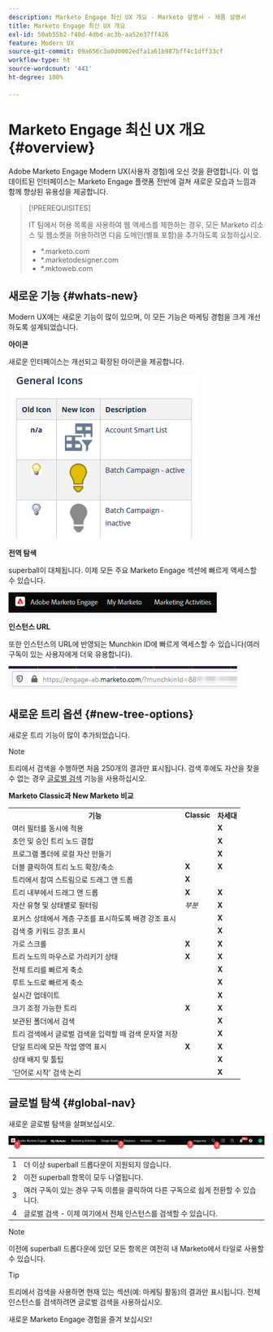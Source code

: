 ```yaml
---
description: Marketo Engage 최신 UX 개요 - Marketo 설명서 - 제품 설명서
title: Marketo Engage 최신 UX 개요
exl-id: 50ab55b2-f40d-4dbd-ac3b-aa52e37ff426
feature: Modern UX
source-git-commit: 09a656c3a0d0002edfa1a61b987bff4c1dff33cf
workflow-type: ht
source-wordcount: '441'
ht-degree: 100%

---
```


# Marketo Engage 최신 UX 개요 {#overview}

Adobe Marketo Engage Modern UX(사용자 경험)에 오신 것을 환영합니다. 이 업데이트된 인터페이스는 Marketo Engage 플랫폼 전반에 걸쳐 새로운 모습과 느낌과 함께 향상된 유용성을 제공합니다.

>[!PREREQUISITES]
>
>IT 팀에서 허용 목록을 사용하여 웹 액세스를 제한하는 경우, 모든 Marketo 리소스 및 웹소켓을 허용하려면 다음 도메인(별표 포함)을 추가하도록 요청하십시오.
>
>* *.marketo.com
>* *.marketodesigner.com
>* *.mktoweb.com

## 새로운 기능 {#whats-new}

Modern UX에는 새로운 기능이 많이 있으며, 이 모든 기능은 마케팅 경험을 크게 개선하도록 설계되었습니다.

**아이콘**

새로운 인터페이스는 개선되고 확장된 아이콘을 제공합니다.

![](assets/overview-2.png)

**전역 탐색**

superball이 대체됩니다. 이제 모든 주요 Marketo Engage 섹션에 빠르게 액세스할 수 있습니다.

![](assets/overview-5.png)

**인스턴스 URL**

또한 인스턴스의 URL에 반영되는 Munchkin ID에 빠르게 액세스할 수 있습니다(여러 구독이 있는 사용자에게 더욱 유용합니다).

![](assets/overview-6.png)

## 새로운 트리 옵션 {#new-tree-options}

새로운 트리 기능이 많이 추가되었습니다.

>[!NOTE]
>
>트리에서 검색을 수행하면 처음 250개의 결과만 표시됩니다. 검색 후에도 자산을 찾을 수 없는 경우 [글로벌 검색](/help/marketo/product-docs/marketo-engage-modern-ux/using-the-global-search.md) 기능을 사용하십시오.

**Marketo Classic과 New Marketo 비교**

<table>
 <tbody>
  <tr>
   <th>기능</th>
   <th>Classic</th>
   <th>차세대</th>
  </tr>
  <tr>
   <td>여러 필터를 동시에 적용</td>
   <td></td>
   <td><strong>X</strong></td>
  </tr>
  <tr>
   <td>초안 및 승인 트리 노드 결합</td>
   <td></td>
   <td><strong>X</strong></td>
  </tr>
  <tr>
   <td>프로그램 폴더에 로컬 자산 만들기</td>
   <td></td>
   <td><strong>X</strong></td>
  </tr>
  <tr>
   <td>더블 클릭하여 트리 노드 확장/축소</td>
   <td><strong>X</strong></td>
   <td><strong>X</strong></td>
  </tr>
  <tr>
   <td>트리에서 참여 스트림으로 드래그 앤 드롭</td>
   <td><strong>X</strong></td>
   <td></td>
  </tr>
  <tr>
   <td>트리 내부에서 드래그 앤 드롭</td>
   <td><strong>X</strong></td>
   <td><strong>X</strong></td>
  </tr>
  <tr>
   <td>자산 유형 및 상태별로 필터링</td>
   <td><i>부분</i></td>
   <td><strong>X</strong></td>
  </tr>
  <tr>
   <td>포커스 상태에서 계층 구조를 표시하도록 배경 강조 표시</td>
   <td></td>
   <td><strong>X</strong></td>
  </tr>
  <tr>
   <td>검색 중 키워드 강조 표시</td>
   <td></td>
   <td><strong>X</strong></td>
  </tr>
  <tr>
   <td>가로 스크롤</td>
   <td><strong>X</strong></td>
   <td><strong>X</strong></td>
  </tr>
  <tr>
   <td>트리 노드의 마우스로 가리키기 상태</td>
   <td><strong>X</strong></td>
   <td><strong>X</strong></td>
  </tr>
  <tr>
   <td>전체 트리를 빠르게 축소</td>
   <td></td>
   <td><strong>X</strong></td>
  </tr>
  <tr>
   <td>루트 노드로 빠르게 축소</td>
   <td></td>
   <td><strong>X</strong></td>
  </tr>
  <tr>
   <td>실시간 업데이트</td>
   <td></td>
   <td><strong>X</strong></td>
  </tr>
  <tr>
   <td>크기 조정 가능한 트리</td>
   <td><strong>X</strong></td>
   <td><strong>X</strong></td>
  </tr>
  <tr>
   <td>보관된 폴더에서 검색</td>
   <td></td>
   <td><strong>X</strong></td>
  </tr>
  <tr>
   <td>트리 검색에서 글로벌 검색을 입력할 때 검색 문자열 저장</td>
   <td></td>
   <td><strong>X</strong></td>
  </tr>
  <tr>
   <td>단일 트리에 모든 작업 영역 표시</td>
   <td><strong>X</strong></td>
   <td><strong>X</strong></td>
  </tr>
  <tr>
   <td>상태 배지 및 툴팁</td>
   <td></td>
   <td><strong>X</strong></td>
  </tr>
  <tr>
   <td>'단어로 시작' 검색 논리</td>
   <td></td>
   <td><strong>X</strong></td>
  </tr>
 </tbody>
</table>

## 글로벌 탐색 {#global-nav}

새로운 글로벌 탐색을 살펴보십시오.

![](assets/overview-7.png)

<table>
 <tbody>
  <tr>
   <td>1</td>
   <td>더 이상 superball 드롭다운이 지원되지 않습니다.</td>
  </tr>
  <tr>
   <td>2</td>
   <td>이전 superball 항목이 모두 나열됩니다.</td>
  </tr>
  <tr>
  <tr>
   <td>3</td>
   <td>여러 구독이 있는 경우 구독 이름을 클릭하여 다른 구독으로 쉽게 전환할 수 있습니다.</td>
  </tr>
  <tr>
   <td>4</td>
   <td>글로벌 검색 - 이제 여기에서 전체 인스턴스를 검색할 수 있습니다.</td>
  </tr>
 </tbody>
</table>

>[!NOTE]
>
>이전에 superball 드롭다운에 있던 모든 항목은 여전히 내 Marketo에서 타일로 사용할 수 있습니다.

>[!TIP]
>
>트리에서 검색을 사용하면 현재 있는 섹션(예: 마케팅 활동)의 결과만 표시됩니다. 전체 인스턴스를 검색하려면 글로벌 검색을 사용하십시오.

새로운 Marketo Engage 경험을 즐겨 보십시오!
